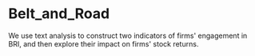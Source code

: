 # Belt_and_Road
We use text analysis to construct two indicators of firms' engagement in BRI, and then explore their impact on firms' stock returns.
